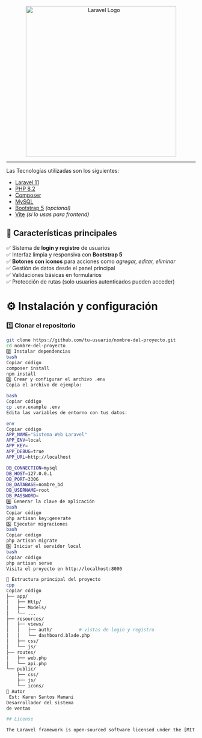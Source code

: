 <p align="center"><a href="https://laravel.com" target="_blank"><img src="https://raw.githubusercontent.com/laravel/art/master/logo-lockup/5%20SVG/2%20CMYK/1%20Full%20Color/laravel-logolockup-cmyk-red.svg" width="400" alt="Laravel Logo"></a></p>


---

Las  Tecnologías utilizadas son los siguientes:

- [Laravel 11](https://laravel.com/)
- [PHP 8.2](https://www.php.net/)
- [Composer](https://getcomposer.org/)
- [MySQL](https://www.mysql.com/)
- [Bootstrap 5](https://getbootstrap.com/) *(opcional)*
- [Vite](https://vitejs.dev/) *(si lo usas para frontend)*

## 🔐 Características principales

✅ Sistema de **login y registro** de usuarios  
✅ Interfaz limpia y responsiva con **Bootstrap 5**  
✅ **Botones con iconos** para acciones como *agregar, editar, eliminar*  
✅ Gestión de datos desde el panel principal  
✅ Validaciones básicas en formularios  
✅ Protección de rutas (solo usuarios autenticados pueden acceder)

# ⚙️ Instalación y configuración

### 1️⃣ Clonar el repositorio
```bash
git clone https://github.com/tu-usuario/nombre-del-proyecto.git
cd nombre-del-proyecto
2️⃣ Instalar dependencias
bash
Copiar código
composer install
npm install
3️⃣ Crear y configurar el archivo .env
Copia el archivo de ejemplo:

bash
Copiar código
cp .env.example .env
Edita las variables de entorno con tus datos:

env
Copiar código
APP_NAME="Sistema Web Laravel"
APP_ENV=local
APP_KEY=
APP_DEBUG=true
APP_URL=http://localhost

DB_CONNECTION=mysql
DB_HOST=127.0.0.1
DB_PORT=3306
DB_DATABASE=nombre_bd
DB_USERNAME=root
DB_PASSWORD=
4️⃣ Generar la clave de aplicación
bash
Copiar código
php artisan key:generate
5️⃣ Ejecutar migraciones
bash
Copiar código
php artisan migrate
6️⃣ Iniciar el servidor local
bash
Copiar código
php artisan serve
Visita el proyecto en http://localhost:8000

📂 Estructura principal del proyecto
cpp
Copiar código
├── app/
│   ├── Http/
│   ├── Models/
│   └── ...
├── resources/
│   ├── views/
│   │   ├── auth/          # vistas de login y registro
│   │   └── dashboard.blade.php
│   ├── css/
│   └── js/
├── routes/
│   ├── web.php
│   └── api.php
└── public/
    ├── css/
    ├── js/
    └── icons/
👤 Autor
 Est: Karen Santos Mamani
Desarrollador del sistema
de ventas 

## License

The Laravel framework is open-sourced software licensed under the [MIT license](https://opensource.org/licenses/MIT).
